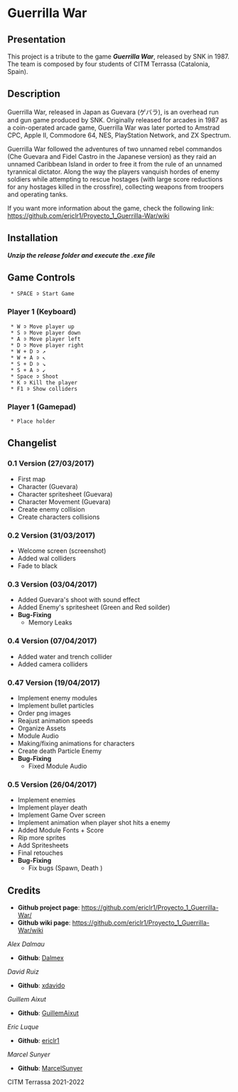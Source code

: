 # Guerrilla War
## Presentation
This project is a tribute to the game **_Guerrilla War_**, released by SNK in 1987. The team is composed by four students of CITM Terrassa (Catalonia, Spain).

## Description
Guerrilla War, released in Japan as Guevara (ゲバラ), is an overhead run and gun game produced by SNK. Originally released for arcades in 1987 as a coin-operated arcade game, Guerrilla War was later ported to Amstrad CPC, Apple II, Commodore 64, NES, PlayStation Network, and ZX Spectrum.

Guerrilla War followed the adventures of two unnamed rebel commandos (Che Guevara and Fidel Castro in the Japanese version) as they raid an unnamed Caribbean Island in order to free it from the rule of an unnamed tyrannical dictator. Along the way the players vanquish hordes of enemy soldiers while attempting to rescue hostages (with large score reductions for any hostages killed in the crossfire), collecting weapons from troopers and operating tanks.

If you want more information about the game, check the following link: https://github.com/ericlr1/Proyecto_1_Guerrilla-War/wiki

## Installation
**_Unzip the release folder and execute the .exe file_**

## Game Controls
     * SPACE ➲ Start Game
     
### Player 1 (Keyboard)
     * W ➲ Move player up
     * S ➲ Move player down
     * A ➲ Move player left
     * D ➲ Move player right
     * W + D ➲ ↗
     * W + A ➲ ↖
     * S + D ➲ ↘
     * S + A ➲ ↙
     * Space ➲ Shoot
     * K ➲ Kill the player
     * F1 ➲ Show colliders
     
### Player 1 (Gamepad)
     * Place holder
     
## Changelist
### 0.1 Version (27/03/2017)
* First map
* Character (Guevara)
* Character spritesheet (Guevara)
* Character Movement (Guevara)
* Create enemy collision
* Create characters collisions
### 0.2 Version (31/03/2017)
* Welcome screen (screenshot)
* Added wal colliders
* Fade to black
### 0.3 Version (03/04/2017)
* Added Guevara's shoot with sound effect
* Added Enemy's spritesheet (Green and Red soilder)
* **Bug-Fixing**
     * Memory Leaks
### 0.4 Version (07/04/2017)
* Added water and trench collider
* Added camera colliders     
### 0.47 Version (19/04/2017)
* Implement enemy modules
* Implement bullet particles
* Order png images
* Reajust animation speeds
* Organize Assets
* Module Audio
* Making/fixing animations for characters
* Create death Particle Enemy
* **Bug-Fixing**
     * Fixed Module Audio
### 0.5 Version (26/04/2017)
* Implement enemies 
* Implement player death
* Implement Game Over screen
* Implement animation when player shot hits a enemy
* Added Module Fonts + Score
* Rip more sprites
* Add Spritesheets
* Final retouches
* **Bug-Fixing**
     * Fix bugs (Spawn, Death )
    

## Credits
* **Github project page**: https://github.com/ericlr1/Proyecto_1_Guerrilla-War/
* **Github wiki page**: https://github.com/ericlr1/Proyecto_1_Guerrilla-War/wiki

_Alex Dalmau_
* **Github**: [Dalmex](https://github.com/Dalmex)

_David Ruiz_
* **Github**: [xdavido](https://github.com/xdavido)

_Guillem Aixut_
* **Github**: [GuillemAixut](https://github.com/GuillemAixut)

_Eric Luque_
* **Github**: [ericlr1](https://github.com/ericlr1)

_Marcel Sunyer_
* **Github**: [MarcelSunyer](https://github.com/MarcelSunyer)


CITM Terrassa 2021-2022


